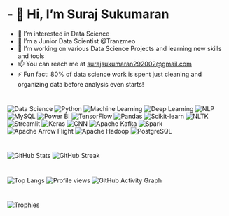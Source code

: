 # - 👋 Hi, I’m Suraj Sukumaran
- 👀 I’m interested in Data Science
- 💼 I’m a Junior Data Scientist @Tranzmeo
- 💞️ I’m working on various Data Science Projects and learning new skills and tools
- 📫 You can reach me at surajsukumaran292002@gmail.com
- ⚡ Fun fact:  80% of data science work is spent just cleaning and organizing data before analysis even starts!

#
   ![Data Science](https://img.shields.io/badge/Data%20Science-4B8BBE?style=for-the-badge&logo=python&logoColor=white) 
   ![Python](https://img.shields.io/badge/Python-3776AB?style=for-the-badge&logo=python&logoColor=white)
   ![Machine Learning](https://img.shields.io/badge/Machine%20Learning-0078D4?style=for-the-badge&logo=tensorflow&logoColor=white)
   ![Deep Learning](https://img.shields.io/badge/Deep%20Learning-FF6F00?style=for-the-badge&logo=pytorch&logoColor=white)
   ![NLP](https://img.shields.io/badge/NLP-4B8BBE?style=for-the-badge&logo=spaCy&logoColor=white)
   ![MySQL](https://img.shields.io/badge/MySQL-4479A1?style=for-the-badge&logo=mysql&logoColor=white)
   ![Power BI](https://img.shields.io/badge/Power%20BI-F2C811?style=for-the-badge&logo=powerbi&logoColor=black)
   ![TensorFlow](https://img.shields.io/badge/TensorFlow-FF6F00?style=for-the-badge&logo=tensorflow&logoColor=white)
   ![Pandas](https://img.shields.io/badge/Pandas-150458?style=for-the-badge&logo=pandas&logoColor=white)
   ![Scikit-learn](https://img.shields.io/badge/Scikit--learn-F7931E?style=for-the-badge&logo=scikitlearn&logoColor=white)
   ![NLTK](https://img.shields.io/badge/NLTK-85C1E9?style=for-the-badge&logo=python&logoColor=white)
   ![Streamlit](https://img.shields.io/badge/Streamlit-FF4B4B?style=for-the-badge&logo=streamlit&logoColor=white)
   ![Keras](https://img.shields.io/badge/Keras-D00000?style=for-the-badge&logo=keras&logoColor=white)
   ![CNN](https://img.shields.io/badge/Convolutional%20Neural%20Networks-0078D7?style=for-the-badge&logo=deeplearningai&logoColor=white)
   ![Apache Kafka](https://img.shields.io/badge/Apache%20Kafka-231F20?style=for-the-badge&logo=apachekafka&logoColor=white)
   ![Spark](https://img.shields.io/badge/Apache%20Spark-E25A1C?style=for-the-badge&logo=apachespark&logoColor=white)
   ![Apache Arrow Flight](https://img.shields.io/badge/Apache%20Arrow%20Flight-FF6600?style=for-the-badge&logo=apachearrow&logoColor=white)
   ![Apache Hadoop](https://img.shields.io/badge/Apache%20Hadoop-66CCFF?style=for-the-badge&logo=apachehadoop&logoColor=black)
   ![PostgreSQL](https://img.shields.io/badge/PostgreSQL-336791?style=for-the-badge&logo=postgresql&logoColor=white)
   

#
   ![GitHub Stats](https://github-readme-stats.vercel.app/api?username=SurajSukumaran29&show_icons=true&theme=radical)
   ![GitHub Streak](https://github-readme-streak-stats.herokuapp.com/?user=SurajSukumaran29&theme=radical)

#

![Top Langs](https://github-readme-stats.vercel.app/api/top-langs/?username=SurajSukumaran29&layout=compact&theme=radical)
![Profile views](https://komarev.com/ghpvc/?username=SurajSukumaran29&label=Profile%20views&color=0e75b6&style=flat)
![GitHub Activity Graph](https://github-readme-activity-graph.vercel.app/graph?username=SurajSukumaran29&theme=github-compact)

#
![Trophies](https://github-profile-trophy.vercel.app/?username=SurajSukumaran29&theme=monokai&no-frame=true&row=2&column=4)



  


